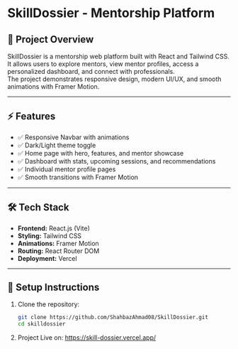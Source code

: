 # SkillDossier - Mentorship Platform

## 📌 Project Overview
SkillDossier is a mentorship web platform built with React and Tailwind CSS.  
It allows users to explore mentors, view mentor profiles, access a personalized dashboard, and connect with professionals.  
The project demonstrates responsive design, modern UI/UX, and smooth animations with Framer Motion.

---

## ⚡ Features
- ✅ Responsive Navbar with animations
- ✅ Dark/Light theme toggle
- ✅ Home page with hero, features, and mentor showcase
- ✅ Dashboard with stats, upcoming sessions, and recommendations
- ✅ Individual mentor profile pages
- ✅ Smooth transitions with Framer Motion

---

## 🛠️ Tech Stack
- **Frontend:** React.js (Vite)
- **Styling:** Tailwind CSS
- **Animations:** Framer Motion
- **Routing:** React Router DOM
- **Deployment:**  Vercel

---

## 🚀 Setup Instructions

1. Clone the repository:
   ```bash
   git clone https://github.com/ShahbazAhmad08/SkillDossier.git
   cd skilldossier

2. Project Live on:
   https://skill-dossier.vercel.app/